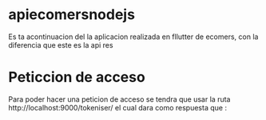 # apiecomersnodejs

Es ta acontinuacion del la aplicacion realizada en fllutter de ecomers, con la diferencia que este es la api res

# Peticcion de acceso

Para poder hacer una peticion de acceso se tendra que usar la ruta
http://localhost:9000/tokeniser/ el cual dara como respuesta que :
